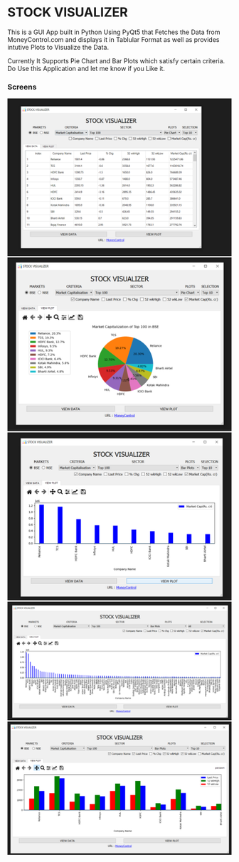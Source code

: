 # STOCK VISUALIZER

This is a GUI App built in Python Using PyQt5 that Fetches the Data from MoneyControl.com and displays it in Tablular Format as well as provides intutive Plots to Visualize the Data.

Currently It Supports Pie Chart and Bar Plots which satisfy certain criteria.
Do Use this Application and let me know if you Like it.

### Screens

![1](./images/1.png)
![2](./images/2.png)
![3](./images/3.png)
![4](./images/4.png)
![5](./images/5.png)
